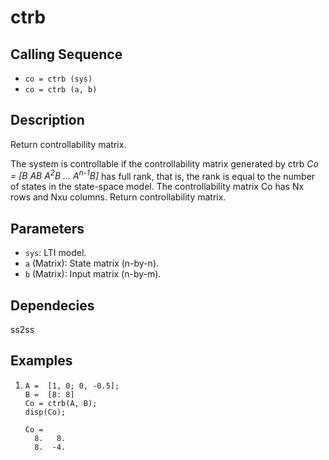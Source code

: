 # ctrb

## Calling Sequence
- `co = ctrb (sys)`
- `co = ctrb (a, b)`

## Description
Return controllability matrix.

The system is controllable if the controllability matrix generated by ctrb _Co = [B AB A<sup>2</sup>B ... A<sup>n-1</sup>B]_ has full rank, that is, the rank is equal to the number of states in the state-space model. The controllability matrix Co has Nx rows and Nxu columns.
Return controllability matrix.

## Parameters
- `sys`: LTI model.
- `a` (Matrix): State matrix (n-by-n).
- `b` (Matrix): Input matrix (n-by-m).

## Dependecies
ss2ss

## Examples
1. ```
   A =  [1, 0; 0, -0.5];
   B =  [8: 8]
   Co = ctrb(A, B);
   disp(Co);
   ```
   ```
   Co =
     8.   8.
     8.  -4.
   ```

